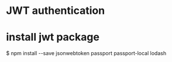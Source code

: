# JWT authentication

# install jwt package
$  npm install --save jsonwebtoken passport passport-local lodash 
